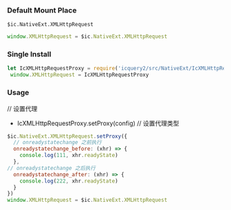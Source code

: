 ### Default Mount Place
`$ic.NativeExt.XMLHttpRequest`
```javascript
window.XMLHttpRequest = $ic.NativeExt.XMLHttpRequest
```

### Single Install
```javascript
let IcXMLHttpRequestProxy = require('icquery2/src/NativeExt/IcXMLHttpRequestProxy')
 window.XMLHttpRequest = IcXMLHttpRequestProxy
```

### Usage

// 设置代理
* IcXMLHttpRequestProxy.setProxy(config) // 设置代理类型
```javascript
$ic.NativeExt.XMLHttpRequest.setProxy({
  // onreadystatechange 之前执行
  onreadystatechange_before: (xhr) => {
    console.log(111, xhr.readyState)
  },
// onreadystatechange 之后执行
  onreadystatechange_after: (xhr) => {
    console.log(222, xhr.readyState)
  }
})
window.XMLHttpRequest = $ic.NativeExt.XMLHttpRequest
```

